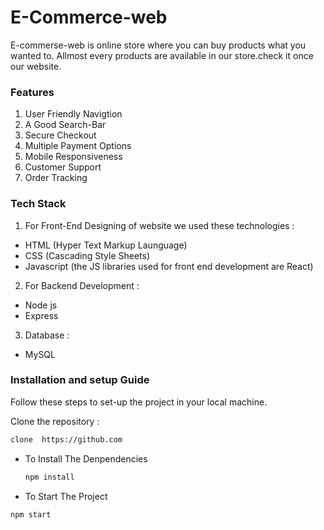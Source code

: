 # E-Commerce-web

 E-commerse-web is online store where you can buy products what you wanted to. Allmost every products are available in our store.check it once our website.

### Features
1. User Friendly Navigtion
2. A Good Search-Bar
3. Secure Checkout
4. Multiple Payment Options
5. Mobile Responsiveness
6. Customer Support
7. Order Tracking

### Tech Stack

1. For Front-End Designing of website we used these technologies : 
  - HTML (Hyper Text Markup Launguage)
  - CSS (Cascading Style Sheets)
  - Javascript (the JS libraries used for front end development are React)

  2. For Backend Development :
  - Node js
  - Express 

  3. Database :
- MySQL

### Installation and setup Guide 

Follow these steps to set-up the project in your local machine.

Clone the repository :
```bash
clone  https://github.com
```

- To Install The Denpendencies 

    ```bash 
   npm install
 - To Start The Project
 ```bash
 npm start


